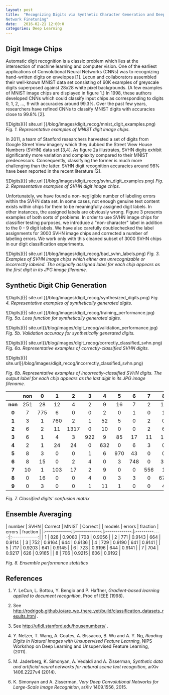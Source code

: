 ```yaml
---
layout: post
title:  "Recognizing Digits via Synthetic Character Generation and Deep
Network Finetuning"
date:   2016-02-21 12:00:0
categories: Deep Learning
---
```


## Digit Image Chips

Automatic digit recognition is a classic problem which lies at the
intersection of machine learning and computer vision.  One of the earliest
applications of Convolutional Neural Networks (CNNs) was to recognizing
hand-written digits on envelopes [1].  Lecun and collaborators assembled
their well-known MNIST data set consisting of 60K examples of greyscale
digits superposed against 28x28 white pixel backgrounds.  (A few examples
of MNIST image chips are displayed in figure 1.)  In 1998, these authors
developed CNNs which could classify input chips as corresponding to digits
0, 1, 2, ..., 9 with accuracies around 99.3%.  Over the past few years,
researchers have refined CNNs to classify MNIST digits with accuracies
close to 99.8% [2].

![Digits]({{ site.url }}/blog/images/digit_recog/mnist_digit_examples.png)
*Fig. 1.  Representative examples of MNIST digit image chips.*

In 2011, a team of Stanford researchers harvested a set of digits from
Google Street View imagery which they dubbed the Street View House Numbers
(SVHN) data set [3,4].  As figure 2a illustrates, SVHN digits exhibit
significantly more variation and complexity compared to their MNIST
predecessors.  Consequently, classifying the former is much more
challenging than the latter.  SVHN digit recognition accuracies around 98%
have been reported in the recent literature [2].

![Digits]({{ site.url }}/blog/images/digit_recog/svhn_digit_examples.png)
*Fig. 2.  Representative examples of SVHN digit image chips.*

Unfortunately, we have found a non-negligible number of labeling errors
within the SVHN data set.  In some cases, not enough genuine text content
exists within chips for them to be meaningfully assigned digit labels.  In
other instances, the assigned labels are obviously wrong.  Figure 3
presents examples of both sorts of problems.  In order to use SVHN image
chips for classifier testing purposes, we introduce a "non-character" label
in addition to the 0 - 9 digit labels.  We have also carefully
doublechecked the label assignments for 3000 SVHN image chips and corrected
a number of labeling errors.  We work only with this cleaned subset of 3000
SVHN chips in our digit classification experiments.

![Digits]({{ site.url }}/blog/images/digit_recog/bad_svhn_labels.png)
*Fig. 3.  Examples of SVHN image chips which either are unrecognizable or
incorrectly labeled.  The originally assigned label for each chip appears
as the first digit in its JPG image filename.*


## Synthetic Digit Chip Generation

![Digits]({{ site.url }}/blog/images/digit_recog/synthesized_digits.png) 
*Fig. 4.  Representative examples of synthetically generated digits.*

![Digits]({{ site.url }}/blog/images/digit_recog/training_performance.jpg)    
*Fig. 5a.  Loss function for synthetically generated digits.*

![Digits]({{ site.url}}/blog/images/digit_recog/validation_performance.jpg)   
*Fig. 5b.  Validation accuracy for synthetically generated digits.*

![Digits]({{ site.url}}/blog/images/digit_recog/correctly_classified_svhn.png) 
*Fig. 6a.  Representative examples of correctly-classified SVHN digits.*

![Digits]({{ site.url}}/blog/images/digit_recog/incorrectly_classified_svhn.png) 

*Fig. 6b.  Representative examples of incorrectly-classified SVHN digits.
The output label for each chip appears as the last digit in its JPG image
filename.*


|       | non	| 0 	| 1	|  2 	|  3	|  4 	|  5 	|  6 	|  7  	|  8 	| 9 	|
|:-----:|:-----:|:-----:|:-----:|:-----:|:-----:|:-----:|:-----:|:-----:|:-----:|:-----:|:-----:|
|**non**| 251   |  28  	| 12  	|  4  	|  2  	|  9   	| 16  	|  7  	|  2  	| 10  	|  28 	|
|**0**	|  7  	| 775 	|  6  	|  0  	|  0  	|  2   	|  0  	|  1  	|  0  	|  1  	|  0  	|
|**1** 	|  3  	|  1  	| 760 	|  2  	|  1  	|  52  	|  5  	|  0  	|  2  	|  0  	|  2	|
|**2**	|  6  	|  2 	|  11	|1317 	|  0  	|  10  	|  0	|  0  	|  2  	|  6  	|  32 	|
|**3**	|  6	|  1  	|  4	|  3  	| 922 	|  9  	| 85	|  17 	|  11 	| 19  	|   6  	|
|**4**  |  2  	|  1  	|  24	|  24 	|  0  	| 632  	|  0	|  6  	|  3  	|  0  	|   4  	|
|**5**	|  8  	|  3  	|  0	|  0  	|  1  	|  6   	| 970 	|  43 	|  0  	|  0  	|   1  	|
|**6**  |  8  	|  15 	|  0	|  2  	|  4  	|  0   	|  3	| 748 	|  0  	|  31 	|   2  	|
|**7**  |  10 	|  1  	| 103	|  17 	|  2  	|  9   	|  0	|  0  	| 556 	|  1  	|   6  	|
|**8**	|  0  	|  16 	|  0	|  0  	|  4  	|  0   	|  3	|  3  	|  0  	| 676 	|   9  	|
|**9**  |  0  	|  3  	|  0	|  0  	|  1  	|  11  	|  1	|  0  	|  0  	|  4  	|  565 	|


*Fig. 7.  Classified digits' confusion matrix*


## Ensemble Averaging

|  number   	| SVHN    	| Correct    	| MNIST  	| Correct 	|
|  models  	| errors   	| fraction   	| errors 	| fraction  	|
|:-------------:|:-------------:|:-------------:|:-------------:|:-------------:|
|   1		|  828 		| 0.9080  	| 708  		| 0.9056	|
|   2		|  771 		| 0.9143  	| 664  		| 0.9114	|
|   3 		|  752 		| 0.9164  	| 644  		| 0.9136	|
|   4 		|  729 		| 0.9190  	| 641  		| 0.9141	|
|   5		|  717 		| 0.9203  	| 641		| 0.9145	|
|   6		|  723 		| 0.9196  	| 644  		| 0.9141	|
|   7		|  704 		| 0.9217  	| 626  		| 0.9165	|
|   8		|  706 		| 0.9215  	| 606  		| 0.9192	|

*Fig. 8.  Ensemble performance statistics*


## References

1.  Y. LeCun, L. Bottou, Y. Bengio and P. Haffner, *Gradient-based learning
applied to document recognition*, Proc of IEEE (1998).

2.  See
http://rodrigob.github.io/are_we_there_yet/build/classification_datasets_results.html .

3.  See http://ufldl.stanford.edu/housenumbers/ .

4.  Y. Netzer, T. Wang, A. Coates, A. Bissacco, B. Wu and A. Y. Ng,
*Reading Digits in Natural Images with Unsupervised Feature Learning*, NIPS
Workshop on Deep Learning and Unsupervised Feature Learning, (2011).

5.  M. Jaderberg, K. Simonyan, A. Vedaldi and A. Zisserman, *Synthetic data
and artificial neural networks for natiural scene text recognition*, arXiv
1406.2227v4 (2014).

6.  K. Simonyan and A. Zisserman, *Very Deep Convolutional Networks for
Large-Scale Image Recognition*, arXiv 1409.1556, 2015.


